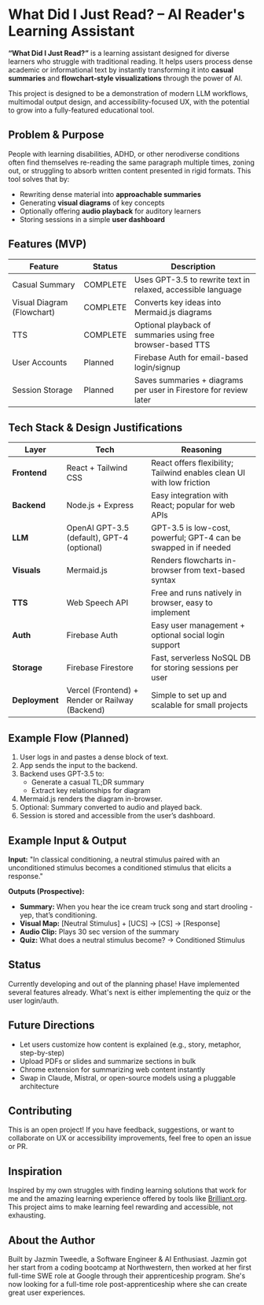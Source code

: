 # What Did I Just Read? – AI Reader's Learning Assistant

**“What Did I Just Read?”** is a learning assistant designed for diverse learners who struggle with traditional reading. It helps users process dense academic or informational text by instantly transforming it into **casual summaries** and **flowchart-style visualizations** through the power of AI.

This project is designed to be a demonstration of modern LLM workflows, multimodal output design, and accessibility-focused UX, with the potential to grow into a fully-featured educational tool.

## Problem & Purpose

People with learning disabilities, ADHD, or other nerodiverse conditions often find themselves re-reading the same paragraph multiple times, zoning out, or struggling to absorb written content presented in rigid formats. This tool solves that by:

- Rewriting dense material into **approachable summaries**
- Generating **visual diagrams** of key concepts
- Optionally offering **audio playback** for auditory learners
- Storing sessions in a simple **user dashboard**

## Features (MVP)

| Feature                 | Status  | Description                                                                 |
|------------------------|---------|-----------------------------------------------------------------------------|
| Casual Summary       | COMPLETE | Uses GPT-3.5 to rewrite text in relaxed, accessible language               |
| Visual Diagram (Flowchart) | COMPLETE | Converts key ideas into Mermaid.js diagrams                                |
| TTS      | COMPLETE | Optional playback of summaries using free browser-based TTS      |
| User Accounts        | Planned | Firebase Auth for email-based login/signup                                 |
| Session Storage      | Planned | Saves summaries + diagrams per user in Firestore for review later          |

## Tech Stack & Design Justifications

| Layer        | Tech                          | Reasoning                                                                 |
|--------------|-------------------------------|---------------------------------------------------------------------------|
| **Frontend** | React + Tailwind CSS          | React offers flexibility; Tailwind enables clean UI with low friction     |
| **Backend**  | Node.js + Express             | Easy integration with React; popular for web APIs                         |
| **LLM**      | OpenAI GPT-3.5 (default), GPT-4 (optional) | GPT-3.5 is low-cost, powerful; GPT-4 can be swapped in if needed         |
| **Visuals**  | Mermaid.js                    | Renders flowcharts in-browser from text-based syntax                      |
| **TTS**      | Web Speech API | Free and runs natively in browser, easy to implement                     |
| **Auth**     | Firebase Auth                 | Easy user management + optional social login support                      |
| **Storage**  | Firebase Firestore            | Fast, serverless NoSQL DB for storing sessions per user                  |
| **Deployment** | Vercel (Frontend) + Render or Railway (Backend) | Simple to set up and scalable for small projects                       |

## Example Flow (Planned)

1. User logs in and pastes a dense block of text.
2. App sends the input to the backend.
3. Backend uses GPT-3.5 to:
   - Generate a casual TL;DR summary
   - Extract key relationships for diagram
4. Mermaid.js renders the diagram in-browser.
5. Optional: Summary converted to audio and played back.
6. Session is stored and accessible from the user’s dashboard.

## Example Input & Output

**Input:** "In classical conditioning, a neutral stimulus paired with an unconditioned stimulus becomes a conditioned stimulus that elicits a response."

**Outputs (Prospective):**
- **Summary:** When you hear the ice cream truck song and start drooling - yep, that’s conditioning.
- **Visual Map:** [Neutral Stimulus] + [UCS] → [CS] → [Response]
- **Audio Clip:** Plays 30 sec version of the summary
- **Quiz:** What does a neutral stimulus become? → Conditioned Stimulus

## Status

Currently developing and out of the planning phase! Have implemented several features already. What's next is either implementing the quiz or the user login/auth.

## Future Directions

- Let users customize how content is explained (e.g., story, metaphor, step-by-step)  
- Upload PDFs or slides and summarize sections in bulk  
- Chrome extension for summarizing web content instantly  
- Swap in Claude, Mistral, or open-source models using a pluggable architecture 

## Contributing

This is an open project! If you have feedback, suggestions, or want to collaborate on UX or accessibility improvements, feel free to open an issue or PR.

## Inspiration

Inspired by my own struggles with finding learning solutions that work for me and the amazing learning experience offered by tools like [Brilliant.org](https://brilliant.org). This project aims to make learning feel rewarding and accessible, not exhausting.

## About the Author

Built by Jazmin Tweedle, a Software Engineer & AI Enthusiast. Jazmin got her start from a coding bootcamp at Northwestern, then worked at her first full-time SWE role at Google through their apprenticeship program. She's now looking for a full-time role post-apprenticeship where she can create great user experiences.
